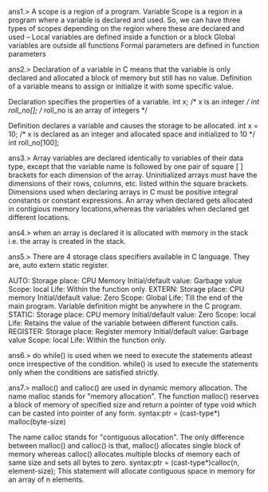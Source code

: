 ans1.>
A scope is a region of a program. Variable Scope is a region in a program where a variable is declared and used. 
So, we can have three types of scopes depending on the region where these are declared and used – 
Local variables are defined inside a function or a block
Global variables are outside all functions
Formal parameters are defined in function parameters

ans2.>
Declaration of a variable in C means that the variable is only declared and allocated a block of memory but still has no value.
Definition of a variable means to assign or initialize it with some specific value.

Declaration specifies the properties of a variable.
    int x;              /* x is an integer */
    int roll_no[];      /* roll_no is an array of integers */

Definition declares a variable and causes the storage to be allocated.
    int x = 10;         /* x is declared as an integer and allocated space and initialized to 10 */
    int roll_no[100];
    
ans3.>
Array variables are declared identically to variables of their data type, except that the variable name is followed by one pair of square [ ] brackets for each dimension of the array.
Uninitialized arrays must have the dimensions of their rows, columns, etc. listed within the square brackets.
Dimensions used when declaring arrays in C must be positive integral constants or constant expressions.
An array when declared gets allocated in contigious memory locations,whereas the variables when declared get different locations.

ans4.>
when an array is declared it is allocated with memory in the stack i.e. the array is created in the stack.

ans5.>
There are 4 storage class specifiers available in C language. They are,
auto
extern
static
register. 

AUTO:
Storage place: CPU Memory
Initial/default value: Garbage value
Scope: local
Life: Within the function only.
EXTERN:
Storage place: CPU memory
Initial/default value: Zero
Scope: Global
Life: Till the end of the main program. Variable definition might be anywhere in the C program.
STATIC:
Storage place: CPU memory
Initial/default value: Zero
Scope: local
Life: Retains the value of the variable between different function calls.
REGISTER:
Storage place: Register memory
Initial/default value: Garbage value
Scope: local
Life: Within the function only.

ans6.>
do while() is used when we need to execute the statements atleast once irrespective of the condition.
while() is used to execute the statements only when the conditions are satisfied strictly.

ans7.>
malloc() and calloc() are used in dynamic memory allocation.
The name malloc stands for "memory allocation".
The function malloc() reserves a block of memory of specified size and return a pointer of type void which can be casted into pointer of any form.
syntax:ptr = (cast-type*) malloc(byte-size)

The name calloc stands for "contiguous allocation".
The only difference between malloc() and calloc() is that, malloc() allocates single block of memory whereas calloc() allocates multiple blocks of memory each of same size and sets all bytes to zero.
syntax:ptr = (cast-type*)calloc(n, element-size);
This statement will allocate contiguous space in memory for an array of n elements.
